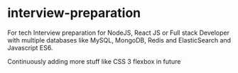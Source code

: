 # interview-preparation
For tech Interview preparation for NodeJS, React JS or Full stack Developer
with multiple databases like MySQL, MongoDB, Redis and ElasticSearch and Javascript ES6.

Continuously adding more stuff like CSS 3 flexbox in future
